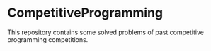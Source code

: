 # CompetitiveProgramming

This repository contains some solved problems of past competitive programming competitions.
